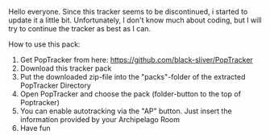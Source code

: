 Hello everyone.
Since this tracker seems to be discontinued, i started to update it a little bit.
Unfortunately, I don't know much about coding, but I will try to continue the tracker as best as I can.

How to use this pack:
1) Get PopTracker from here: https://github.com/black-sliver/PopTracker
2) Download this tracker pack
3) Put the downloaded zip-file into the "packs"-folder of the extracted PopTracker Directory
4) Open PopTracker and choose the pack (folder-button to the top of Poptracker)
5) You can enable autotracking via the "AP" button. Just insert the information provided by your Archipelago Room
6) Have fun
